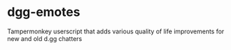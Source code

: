 # dgg-emotes
Tampermonkey userscript that adds various quality of life improvements for new and old d.gg chatters
